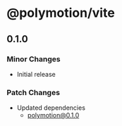 # @polymotion/vite

## 0.1.0

### Minor Changes

- Initial release

### Patch Changes

- Updated dependencies
  - polymotion@0.1.0
